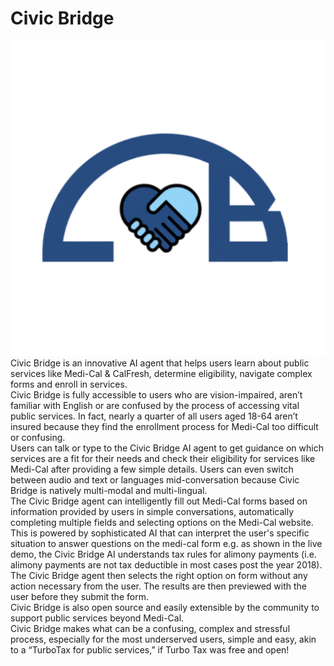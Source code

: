 # Civic Bridge
![Logo](static/cb_logo.png)  
Civic Bridge is an innovative AI agent that helps users learn about public services like Medi-Cal & CalFresh, determine eligibility, navigate complex forms and enroll in services.  
Civic Bridge is fully accessible to users who are vision-impaired, aren’t familiar with English or are confused by the process of accessing vital public services. In fact, nearly a quarter of all users aged 18-64 aren’t insured because they find the enrollment process for Medi-Cal too difficult or confusing.  
Users can talk or type to the Civic Bridge AI agent to get guidance on which services are a fit for their needs and check their eligibility for services like Medi-Cal after providing a few simple details. Users can even switch between audio and text or languages mid-conversation because Civic Bridge is natively multi-modal and multi-lingual.  
The Civic Bridge agent can intelligently fill out Medi-Cal forms based on information provided by users in simple conversations, automatically completing multiple fields and selecting options on the Medi-Cal website. This is powered by sophisticated AI that can interpret the user's specific situation to answer questions on the medi-cal form e.g. as shown in the live demo, the Civic Bridge AI understands tax rules for alimony payments (i.e. alimony payments are not tax deductible in most cases post the year 2018). The Civic Bridge agent then selects the right option on form without any action necessary from the user. The results are then previewed with the user before they submit the form.  
Civic Bridge is also open source and easily extensible by the community to support public services beyond Medi-Cal.  
Civic Bridge makes what can be a confusing, complex and stressful process, especially for the most underserved users, simple and easy, akin to a “TurboTax for public services,” if Turbo Tax was free and open!  
